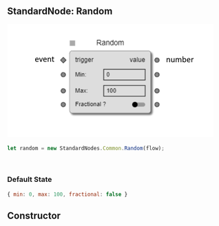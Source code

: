 ## StandardNode: Random

<img class="zoomable" alt="Random standard node" src="/images/standard-nodes/common/random.png" />

<Hierarchy :extend="{name: 'Node', link: '../../api/classes/node.html'}" />
<br/>

```js
let random = new StandardNodes.Common.Random(flow);
```

<br/>

### Default State

```js
{ min: 0, max: 100, fractional: false }
```

## Constructor

<Method type="method">
  <template v-slot:signature>
    new Random(<strong>flow: </strong><em><Ref to="../../api/classes/flow">Flow</Ref></em>,
    <strong>options?: </strong><em><Ref to="../../api/interfaces/node-creator-options">NodeCreatorOptions</Ref></em>):
    <em><Ref to="#standardnode-random">Random</Ref></em>
  </template>
  <template v-slot:params>
    <Param name="flow">
      <em><Ref to="../../api/classes/flow">Flow</Ref></em>
    </Param>
    <Param name="options?">
      <em><Ref to="../../api/interfaces/node-creator-options">NodeCreatorOptions</Ref></em>
      <template v-slot:default-value>
        <em>{}</em>
      </template>
    </Param>
  </template>
</Method>
